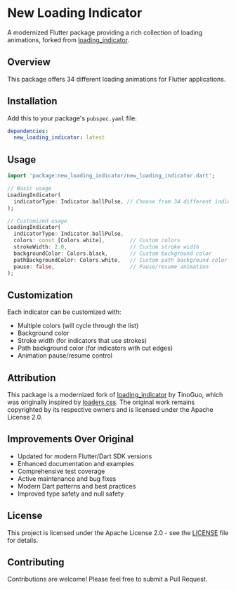 # New Loading Indicator

A modernized Flutter package providing a rich collection of loading animations, forked from [loading_indicator](https://github.com/TinoGuo/loading_indicator).

## Overview

This package offers 34 different loading animations for Flutter applications.

## Installation

Add this to your package's `pubspec.yaml` file:

```yaml
dependencies:
  new_loading_indicator: latest
```

## Usage

```dart
import 'package:new_loading_indicator/new_loading_indicator.dart';

// Basic usage
LoadingIndicator(
  indicatorType: Indicator.ballPulse, // Choose from 34 different indicators
);

// Customized usage
LoadingIndicator(
  indicatorType: Indicator.ballPulse,
  colors: const [Colors.white],        // Custom colors
  strokeWidth: 2.0,                    // Custom stroke width
  backgroundColor: Colors.black,       // Custom background color
  pathBackgroundColor: Colors.white,   // Custom path background color
  pause: false,                        // Pause/resume animation
);
```

## Customization

Each indicator can be customized with:
- Multiple colors (will cycle through the list)
- Background color
- Stroke width (for indicators that use strokes)
- Path background color (for indicators with cut edges)
- Animation pause/resume control

## Attribution

This package is a modernized fork of [loading_indicator](https://github.com/TinoGuo/loading_indicator) by TinoGuo, which was originally inspired by [loaders.css](https://connoratherton.com/loaders). The original work remains copyrighted by its respective owners and is licensed under the Apache License 2.0.

## Improvements Over Original

- Updated for modern Flutter/Dart SDK versions
- Enhanced documentation and examples
- Comprehensive test coverage
- Active maintenance and bug fixes
- Modern Dart patterns and best practices
- Improved type safety and null safety

## License

This project is licensed under the Apache License 2.0 - see the [LICENSE](LICENSE) file for details.

## Contributing

Contributions are welcome! Please feel free to submit a Pull Request.